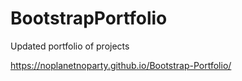 # BootstrapPortfolio

Updated portfolio of projects

https://noplanetnoparty.github.io/Bootstrap-Portfolio/
